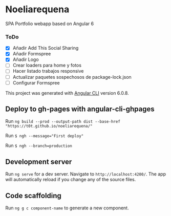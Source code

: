 # Noeliarequena

SPA Portfolio webapp based on Angular 6

### ToDo

- [x] Añadir Add This Social Sharing
- [x] Añadir Formspree
- [x] Añadir Logo
- [ ] Crear loaders para home y fotos
- [ ] Hacer listado trabajos responsive
- [ ] Actualizar paquetes sospechosos de package-lock.json
- [ ] Configurar Formspree

This project was generated with [Angular CLI](https://github.com/angular/angular-cli) version 6.0.8.


## Deploy to gh-pages with angular-cli-ghpages

Run `ng build --prod --output-path dist --base-href "https://t0t.github.io/noeliarequena/"`

Run `$ ngh --message="First deploy"`

Run `$ ngh --branch=production`

## Development server

Run `ng serve` for a dev server. Navigate to `http://localhost:4200/`. The app will automatically reload if you change any of the source files.

## Code scaffolding

Run `ng g c component-name` to generate a new component.